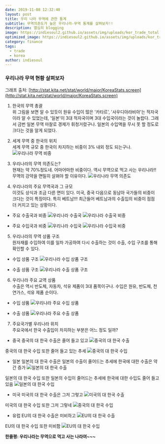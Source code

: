 ```yaml
---
date: 2019-11-08 12:32:40
layout: post
title: 우리 나라 무역에 관한 통계
subtitle: 무역의존도가 높은 우리나라-무역 통계를 살펴보자!!
description: 열심히 blogging
image: https://indiesoul2.github.io/assets/img/uploads/kor_trade_total.png
optimized_image: https://indiesoul2.github.io/assets/img/uploads/kor_trade_total.png
category: finance
tags:
  - trade
  - korea
author: indiesoul
---
```


### 우리나라 무역 현황 살펴보자
그래프 출처: [http://stat.kita.net/stat/world/major/KoreaStats.screen](http://stat.kita.net/stat/world/major/KoreaStats.screen)  
 
1. 한국의 무역 총괄  
위 그림을 보면 알 수 있듯이 원유 수입이 많은 '카타르', '사우디아라비아'는 적자국이라 알 수 있었는데, '일본'이 3대 적자국이며 3대 수입국이라는 것이 놀랍다. 그래서 금번 일본 무역 마찰로 경제가 휘청거렸구나. 일본의 수입액을 무시 못 할 정도로 크다는 것을 알게 되었다.

2. 세계 무역 중 한국의 위치  
세계 무역 규모 중 한국이 차지하는 비중이 3% 내외 정도 되는구나.
![우리나라 무역 비중](https://indiesoul2.github.io/assets/img/uploads/portion_kor.png)

3. 우리나라의 무역 의존도는?  
현재는 약 70%정도네. 어마어마한 비중이다. 역시 무역으로 먹고 사는 우리나라!!
무역의 강약을 면밀히 살펴야 할 이유이다.
![우리나라 무역 의존도](https://indiesoul2.github.io/assets/img/uploads/depend_kor.png)

4. 우리나라의 주요 무역국과 그 규모  
이것도 상식과 조금 다른 면이 있다. 미국, 중국 다음으로 동남아 국가들의 비중이 크다는 것이 특징이다. 특히 베트남!!! 최근들어 베트남과의 수출입의 비중이 점점 더 커지고 있는 상황이다.

* 주요 수출국과 비중
![우리나라 수출국](https://indiesoul2.github.io/assets/img/uploads/export_con.png)
![우리나라 수출국 비중](https://indiesoul2.github.io/assets/img/uploads/export_por.png)

* 주요 수입국과 비중
![우리나라 수입국](https://indiesoul2.github.io/assets/img/uploads/import_con.png)
![우리나라 수입국 비중](https://indiesoul2.github.io/assets/img/uploads/import_por.png)  

5. 우리나라의 무역 상품 구조  
원자재를 수입하여 이를 일차 가공하여 다시 수출하는 것이 수출, 수입 구조를 통해 확인할 수 있다.

* 수입 상품 구조
![우리나라 수입 상품 구조](https://indiesoul2.github.io/assets/img/uploads/im_product_str.png)

* 수출 상품 구조
![우리나라 수출 상품 구조](https://indiesoul2.github.io/assets/img/uploads/ex_product_str.png)

6. 우리나라 주요 교역 상품  
수출은 역시 반도체, 자동차, 석유 제품이 3대 품목이구나. 
수입은 원유, 반도체, 천연가스, 석유 제품 순이다.

* 수입 상품 
![우리나라 주요 수입 상품](https://indiesoul2.github.io/assets/img/uploads/im_item.png)

* 수출 상품 
![우리나라 주요 수출 상품](https://indiesoul2.github.io/assets/img/uploads/ex_item.png)

7. 주요국가별 우리나라 위치  
주요국에서 한국 수출입이 차지하는 부분은 어느 정도 일까?

* 중국
중국의 대 한국 수출은 줄어 들고 있고
![중국의 대 한국 수출](https://indiesoul2.github.io/assets/img/uploads/china_ex_.png)

중국의 대 한국 수입 또한 줄어 들고 있는 추세
![중국의 대 한국 수입](https://indiesoul2.github.io/assets/img/uploads/china_im.png)

* 일본
일본의 대 한국 수출은 일본의 수출이 줄어드는 추세에 한국에 대한 수출은 약간 증가 
![일본의 대 한국 수출](https://indiesoul2.github.io/assets/img/uploads/jpn_ex_.png)

일본의 대 한국 수입 또한 일본의 수입이 줄어드는 추세에 한국에 대한 수입도 줄어 들고 있음
![일본의 대 한국 수입](https://indiesoul2.github.io/assets/img/uploads/jpn_im.png)

* 미국
미국의 대 한국 수출은 그저 그렇고
![미국의 대 한국 수출](https://indiesoul2.github.io/assets/img/uploads/am_ex_.png)

미국의 대 한국 수입 또한 그저 그렇네
![중국의 대 한국 수입](https://indiesoul2.github.io/assets/img/uploads/am_im.png)

* 유럽
EU의 대 한국 수출은 미비하고
![EU의 대 한국 수출](https://indiesoul2.github.io/assets/img/uploads/eu_ex_.png)

EU의 대 한국 수입 또한 미비함
![EU의 대 한국 수입](https://indiesoul2.github.io/assets/img/uploads/eu_im.png)

**한줄평: 우리나라는 무역으로 먹고 사는 나라여~~~**



